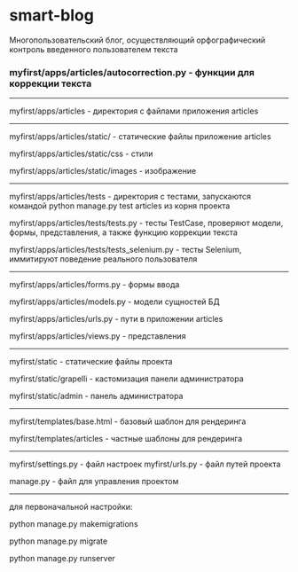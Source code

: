﻿# smart-blog
Многопользовательский блог, осуществляющий орфографический контроль введенного пользователем текста

### myfirst/apps/articles/autocorrection.py - функции для коррекции текста
<hr/>
myfirst/apps/articles - директория с файлами приложения articles
<hr/>
myfirst/apps/articles/static/ - статические файлы приложение articles

myfirst/apps/articles/static/css - стили

myfirst/apps/articles/static/images - изображение
<hr/>
myfirst/apps/articles/tests - директория с тестами, запускаются командой python manage.py test articles из корня проекта

myfirst/apps/articles/tests/tests.py - тесты TestCase, проверяют модели, формы, представления, а также функцию коррекции текста

myfirst/apps/articles/tests/tests_selenium.py - тесты Selenium, иммитируют поведение реального пользователя
<hr/>
myfirst/apps/articles/forms.py - формы ввода

myfirst/apps/articles/models.py - модели сущностей БД

myfirst/apps/articles/urls.py - пути в приложении articles

myfirst/apps/articles/views.py - представления
<hr/>
myfirst/static - статические файлы проекта

myfirst/static/grapelli - кастомизация панели администратора

myfirst/static/admin - панель администратора
<hr/>
myfirst/templates/base.html - базовый шаблон для рендеринга

myfirst/templates/articles - частные шаблоны для рендеринга
<hr/>
myfirst/settings.py - файл настроек
myfirst/urls.py - файл путей проекта

manage.py - файл для управления проектом
<hr/>
для первоначальной настройки:

python manage.py makemigrations

python manage.py migrate

python manage.py runserver
